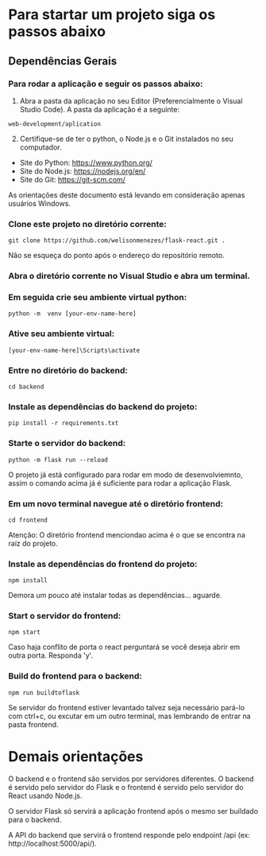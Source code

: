 # Para startar um projeto siga os passos abaixo

## Dependências Gerais

### Para rodar a aplicação e seguir os passos abaixo: 

1. Abra a pasta da aplicação no seu Editor (Preferencialmente o Visual Studio Code). A pasta da aplicação é a seguinte:

`web-development/aplication`

2. Certifique-se de ter o python, o Node.js e o Git instalados no seu computador.

- Site do Python: <https://www.python.org/>
- Site do Node.js: <https://nodejs.org/en/>
- Site do Git: <https://git-scm.com/>

As orientações deste documento está levando em consideração apenas usuários Windows.

### Clone este projeto no diretório corrente:

`git clone https://github.com/welisonmenezes/flask-react.git .`

Não se esqueça do ponto após o endereço do repositório remoto.

### Abra o diretório corrente no Visual Studio e abra um terminal.

### Em seguida crie seu ambiente virtual python:

`python -m  venv [your-env-name-here]`

### Ative seu ambiente virtual:

`[your-env-name-here]\Scripts\activate`

### Entre no diretório do backend:

`cd backend`

### Instale as dependências do backend do projeto:

`pip install -r requirements.txt`

### Starte o servidor do backend:

`python -m flask run --reload`

O projeto já está configurado para rodar em modo de desenvolviemnto, assim o comando acima já é suficiente para rodar a aplicação Flask.


### Em um novo terminal navegue até o diretório frontend:

`cd frontend`

Atenção: O diretório frontend menciondao acima é o que se encontra na raíz do projeto.

### Instale as dependências do frontend do projeto:

`npm install`

Demora um pouco até instalar todas as dependências... aguarde.

### Start o servidor do frontend:

`npm start`

Caso haja conflito de porta o react perguntará se você deseja abrir em outra porta. Responda 'y'.

### Build do frontend para o backend:

`npm run buildtoflask`

Se servidor do frontend estiver levantado talvez seja necessário pará-lo com ctrl+c, ou excutar em um outro terminal, mas lembrando de entrar na pasta frontend.



# Demais orientações

O backend e o frontend são servidos por servidores diferentes. O backend é servido pelo servidor do Flask e o frontend é servido pelo servidor do React usando Node.js.

O servidor Flask só servirá a aplicação frontend após o mesmo ser buildado para o backend.

A API do backend que servirá o frontend responde pelo endpoint /api (ex: http://localhost:5000/api/).
